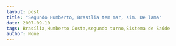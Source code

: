 ```yaml
---
layout: post
title: "Segundo Humberto, Brasília tem mar, sim. De lama"
date: 2007-09-10
tags: Brasília,Humberto Costa,segundo turno,Sistema de Saúde
author: None
---
```

 